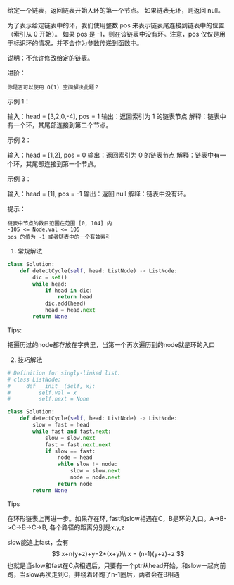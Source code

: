 给定一个链表，返回链表开始入环的第一个节点。 如果链表无环，则返回 null。

为了表示给定链表中的环，我们使用整数 pos 来表示链表尾连接到链表中的位置（索引从 0 开始）。 如果 pos 是 -1，则在该链表中没有环。注意，pos 仅仅是用于标识环的情况，并不会作为参数传递到函数中。

说明：不允许修改给定的链表。

进阶：

    你是否可以使用 O(1) 空间解决此题？



示例 1：

输入：head = [3,2,0,-4], pos = 1
输出：返回索引为 1 的链表节点
解释：链表中有一个环，其尾部连接到第二个节点。

示例 2：

输入：head = [1,2], pos = 0
输出：返回索引为 0 的链表节点
解释：链表中有一个环，其尾部连接到第一个节点。

示例 3：

输入：head = [1], pos = -1
输出：返回 null
解释：链表中没有环。

 

提示：

    链表中节点的数目范围在范围 [0, 104] 内
    -105 <= Node.val <= 105
    pos 的值为 -1 或者链表中的一个有效索引



1. 常规解法

```python
class Solution:
    def detectCycle(self, head: ListNode) -> ListNode:
        dic = set()
        while head:
            if head in dic:
                return head 
            dic.add(head)
            head = head.next 
        return None
```



Tips:

把遍历过的node都存放在字典里，当第一个再次遍历到的node就是环的入口



2. 技巧解法

```python
# Definition for singly-linked list.
# class ListNode:
#     def __init__(self, x):
#         self.val = x
#         self.next = None

class Solution:
    def detectCycle(self, head: ListNode) -> ListNode:
        slow = fast = head 
        while fast and fast.next:
            slow = slow.next
            fast = fast.next.next 
            if slow == fast:
                node = head 
                while slow != node:
                    slow = slow.next 
                    node = node.next
                return node
        return None 
```



Tips

在环形链表上再进一步。如果存在环, fast和slow相遇在C，B是环的入口。A->B->C->B->C->B, 各个路径的距离分别是x,y,z

slow能追上fast，会有
$$
x+n(y+z)+y=2*(x+y)\\
x = (n-1)(y+z)+z
$$
也就是当slow和fast在C点相遇后，只要有一个ptr从head开始，和slow一起向前跑，当slow再次走到C，并绕着环跑了n-1圈后，两者会在B相遇
